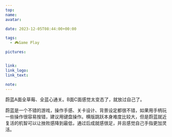 ```yaml
---
top:
name: 
avatar:

date: 2023-12-05T08:44:00+00:00

tags:
  - 🎮Game Play

pictures:


link: 
link_logo:
link_text: 

note: 
---
```

蔚蓝A面全草莓、全蓝心通关。B面C面感觉太变态了，就放过自己了。

蔚蓝是一个不错的游戏，操作手感、关卡设计、背景设定都很不错，如果用手柄玩一些操作很容易按错，建议用键盘操作。横版跳跃本身难度比较大，但是蔚蓝就近复活的机智可以让挫败感降到最低，通过后成就感很足，并且感觉自己手指更加灵活。